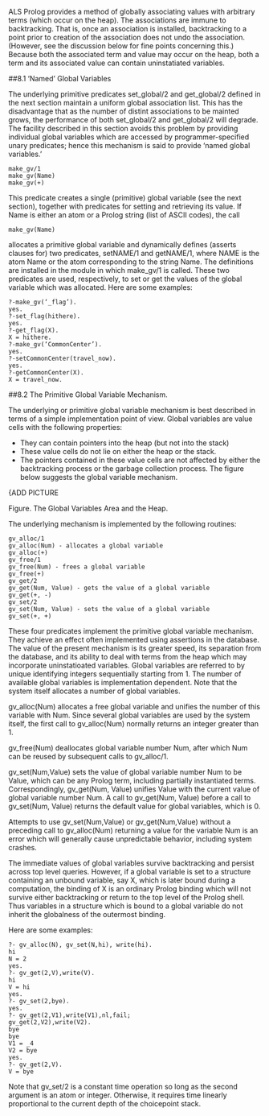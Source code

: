 ALS Prolog provides a method of globally associating values with arbitrary terms
(which occur on the heap).  The associations are immune to backtracking. That is,
once an association is installed, backtracking to a point prior to creation of the association does not undo the association. (However, see the discussion below for fine
points concerning this.) Because both the associated term and value may occur on
the heap, both a term and its associated value can contain uninstatiated variables.

##8.1 ‘Named’ Global Variables

The underlying primitive predicates set_global/2 and get_global/2 defined in the
next section maintain a uniform global association list. This has the disadvantage
that as the number of distint associations to be mainted grows, the performance of
both set_global/2 and get_global/2 will degrade. The facility described in this section avoids this problem by providing individual global variables which are accessed by programmer-specified unary predicates; hence this mechanism is said to provide ‘named global variables.’
````
make_gv/1
make_gv(Name)
make_gv(+)
````
This predicate creates a single (primitive) global variable (see the next section), together with predicates for setting and retrieving its value. If Name is either an
atom or a Prolog string (list of ASCII codes), the call

    make_gv(Name)

allocates a primitive global variable and dynamically defines (asserts clauses for)
two predicates, setNAME/1 and getNAME/1, where NAME is the atom Name or the
atom corresponding to the string Name. The definitions are installed in the module
in which make_gv/1 is called. These two predicates are used, respectively, to set
or get the values of the global variable which was allocated. Here are some examples:
````
?-make_gv(‘_flag’).
yes.
?-set_flag(hithere).
yes.
?-get_flag(X).
X = hithere.
?-make_gv(‘CommonCenter’).
yes.
?-setCommonCenter(travel_now).
yes.
?-getCommonCenter(X).
X = travel_now.
````

##8.2 The Primitive Global Variable Mechanism.

The underlying or primitive global variable mechanism is best described in terms
of a simple implementation point of view. Global variables are value cells with the
following properties:
* They can contain pointers into the heap (but not into the stack)
* These value cells do not lie on either the heap or the stack.
* The pointers contained in these value cells are not affected by either the
backtracking process or the garbage collection process.
The figure below suggests the global variable mechanism.

{ADD PICTURE

Figure. The Global Variables Area and the Heap.

The underlying mechanism is implemented by the following routines:
````
gv_alloc/1
gv_alloc(Num) - allocates a global variable
gv_alloc(+)
gv_free/1
gv_free(Num) - frees a global variable
gv_free(+)
gv_get/2
gv_get(Num, Value) - gets the value of a global variable
gv_get(+, -)
gv_set/2
gv_set(Num, Value) - sets the value of a global variable
gv_set(+, +)
````
These four predicates implement the primitive global variable mechanism. They
achieve an effect often implemented using assertions in the database. The value of
the present mechanism is its greater speed, its separation from the database, and its
ability to deal with terms from the heap which may incorporate uninstatioated variables. Global variables are referred to by unique identifying integers sequentially
starting from 1. The number of available global variables is implementation dependent. Note that the system itself allocates a number of global variables.

gv_alloc(Num) allocates a free global variable and unifies the number of this variable with Num. Since several global variables are used by the system itself, the first call to gv_alloc(Num) normally returns an integer greater than 1. 

gv_free(Num) deallocates global variable number Num, after which Num can be reused by subsequent calls to gv_alloc/1. 

gv_set(Num,Value) sets the value of global variable number Num to be Value, which can be any Prolog term, including partially instantiated terms. Correspondingly, gv_get(Num, Value) unifies Value with the current value of global variable number Num. A call to gv_get(Num, Value) before a call
to gv_set(Num, Value) returns the default value for global variables, which is 0.

Attempts to use gv_set(Num,Value) or gv_get(Num,Value) without a preceding call to gv_alloc(Num) returning a value for the variable Num is an error which will generally cause unpredictable behavior, including system crashes.

The immediate values of global variables survive backtracking and persist across
top level queries. However, if a global variable is set to a structure containing an
unbound variable, say X, which is later bound during a computation, the binding of
X is an ordinary Prolog binding which will not survive either backtracking or return
to the top level of the Prolog shell. Thus variables in a structure which is bound to a global variable do not inherit the globalness of the outermost binding.

Here are some examples:
````
?- gv_alloc(N), gv_set(N,hi), write(hi).
hi
N = 2
yes.
?- gv_get(2,V),write(V).
hi
V = hi
yes.
?- gv_set(2,bye).
yes.
?- gv_get(2,V1),write(V1),nl,fail;
gv_get(2,V2),write(V2).
bye
bye
V1 = _4
V2 = bye
yes.
?- gv_get(2,V).
V = bye
````
Note that gv_set/2 is a constant time operation so long as the second argument
is an atom or integer. Otherwise, it requires time linearly proportional to the current
depth of the choicepoint stack.
